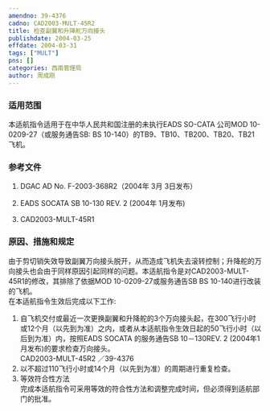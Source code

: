 ```yaml
---
amendno: 39-4376  
cadno: CAD2003-MULT-45R2  
title: 检查副翼和升降舵万向接头  
publishdate: 2004-03-25  
effdate: 2004-03-31  
tags: ["MULT"]  
pns: []  
categories: 西南管理局  
author: 周成刚  
---
```

  
### 适用范围  
本适航指令适用于在中华人民共和国注册的未执行EADS SO-CATA 公司MOD 10-0209-27（或服务通告SB: BS 10-140）的TB9、TB10、TB200、TB20、TB21飞机。  
  
<!--more-->  
### 参考文件  
1.  DGAC AD No. F-2003-368R2（2004年 3月 3日发布）  
2. EADS SOCATA SB 10-130 REV. 2 (2004年 1月发布)  
  
3.  CAD2003-MULT-45R1  
  
### 原因、措施和规定  
 由于剪切销失效导致副翼万向接头脱开，从而造成飞机失去滚转控制；升降舵的万向接头也会由于同样原因引起同样的问题。本适航指令是对CAD2003-MULT-45R1的修改，其排除了依据MOD 10-0209-27或服务通告SB BS 10-140进行改装的飞机。  
在本适航指令生效后完成以下工作:  
1. 自飞机交付或最近一次更换副翼和升降舵的3个万向接头起，在300飞行小时或12个月（以先到为准）之内，或者从本适航指令生效日起的50飞行小时（以后到为准）内，按照EADS SOCATA 的服务通告SB 10－130REV. 2 (2004年1月发布)的要求检查万向接头。  
  CAD2003-MULT-45R2   ／39-4376  
2. 以不超过110飞行小时或14个月（以先到为准）的周期进行重复检查。  
3. 等效符合性方法  
完成本适航指令可采用等效的符合性方法和调整完成时间，但必须得到适航部门的批准。  

